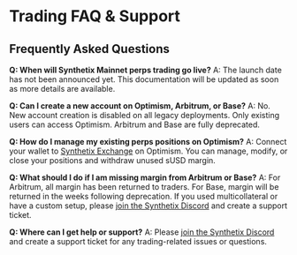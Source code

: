 # Trading FAQ & Support

## Frequently Asked Questions

**Q: When will Synthetix Mainnet perps trading go live?**
A: The launch date has not been announced yet. This documentation will be updated as soon as more details are available.

**Q: Can I create a new account on Optimism, Arbitrum, or Base?**
A: No. New account creation is disabled on all legacy deployments. Only existing users can access Optimism. Arbitrum and Base are fully deprecated.

**Q: How do I manage my existing perps positions on Optimism?**
A: Connect your wallet to [Synthetix Exchange](https://perps.synthetix.io/) on Optimism. You can manage, modify, or close your positions and withdraw unused sUSD margin.

**Q: What should I do if I am missing margin from Arbitrum or Base?**
A: For Arbitrum, all margin has been returned to traders. For Base, margin will be returned in the weeks following deprecation. If you used multicollateral or have a custom setup, please [join the Synthetix Discord](https://discord.gg/synthetix) and create a support ticket.

**Q: Where can I get help or support?**
A: Please [join the Synthetix Discord](https://discord.gg/synthetix) and create a support ticket for any trading-related issues or questions. 